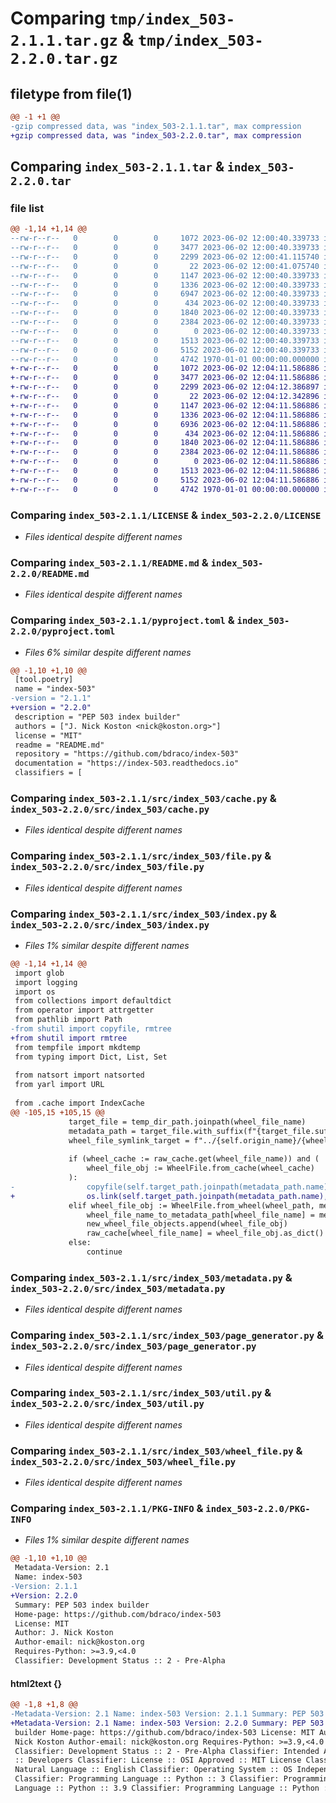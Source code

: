 # Comparing `tmp/index_503-2.1.1.tar.gz` & `tmp/index_503-2.2.0.tar.gz`

## filetype from file(1)

```diff
@@ -1 +1 @@
-gzip compressed data, was "index_503-2.1.1.tar", max compression
+gzip compressed data, was "index_503-2.2.0.tar", max compression
```

## Comparing `index_503-2.1.1.tar` & `index_503-2.2.0.tar`

### file list

```diff
@@ -1,14 +1,14 @@
--rw-r--r--   0        0        0     1072 2023-06-02 12:00:40.339733 index_503-2.1.1/LICENSE
--rw-r--r--   0        0        0     3477 2023-06-02 12:00:40.339733 index_503-2.1.1/README.md
--rw-r--r--   0        0        0     2299 2023-06-02 12:00:41.115740 index_503-2.1.1/pyproject.toml
--rw-r--r--   0        0        0       22 2023-06-02 12:00:41.075740 index_503-2.1.1/src/index_503/__init__.py
--rw-r--r--   0        0        0     1147 2023-06-02 12:00:40.339733 index_503-2.1.1/src/index_503/cache.py
--rw-r--r--   0        0        0     1336 2023-06-02 12:00:40.339733 index_503-2.1.1/src/index_503/file.py
--rw-r--r--   0        0        0     6947 2023-06-02 12:00:40.339733 index_503-2.1.1/src/index_503/index.py
--rw-r--r--   0        0        0      434 2023-06-02 12:00:40.339733 index_503-2.1.1/src/index_503/main.py
--rw-r--r--   0        0        0     1840 2023-06-02 12:00:40.339733 index_503-2.1.1/src/index_503/metadata.py
--rw-r--r--   0        0        0     2384 2023-06-02 12:00:40.339733 index_503-2.1.1/src/index_503/page_generator.py
--rw-r--r--   0        0        0        0 2023-06-02 12:00:40.339733 index_503-2.1.1/src/index_503/py.typed
--rw-r--r--   0        0        0     1513 2023-06-02 12:00:40.339733 index_503-2.1.1/src/index_503/util.py
--rw-r--r--   0        0        0     5152 2023-06-02 12:00:40.339733 index_503-2.1.1/src/index_503/wheel_file.py
--rw-r--r--   0        0        0     4742 1970-01-01 00:00:00.000000 index_503-2.1.1/PKG-INFO
+-rw-r--r--   0        0        0     1072 2023-06-02 12:04:11.586886 index_503-2.2.0/LICENSE
+-rw-r--r--   0        0        0     3477 2023-06-02 12:04:11.586886 index_503-2.2.0/README.md
+-rw-r--r--   0        0        0     2299 2023-06-02 12:04:12.386897 index_503-2.2.0/pyproject.toml
+-rw-r--r--   0        0        0       22 2023-06-02 12:04:12.342896 index_503-2.2.0/src/index_503/__init__.py
+-rw-r--r--   0        0        0     1147 2023-06-02 12:04:11.586886 index_503-2.2.0/src/index_503/cache.py
+-rw-r--r--   0        0        0     1336 2023-06-02 12:04:11.586886 index_503-2.2.0/src/index_503/file.py
+-rw-r--r--   0        0        0     6936 2023-06-02 12:04:11.586886 index_503-2.2.0/src/index_503/index.py
+-rw-r--r--   0        0        0      434 2023-06-02 12:04:11.586886 index_503-2.2.0/src/index_503/main.py
+-rw-r--r--   0        0        0     1840 2023-06-02 12:04:11.586886 index_503-2.2.0/src/index_503/metadata.py
+-rw-r--r--   0        0        0     2384 2023-06-02 12:04:11.586886 index_503-2.2.0/src/index_503/page_generator.py
+-rw-r--r--   0        0        0        0 2023-06-02 12:04:11.586886 index_503-2.2.0/src/index_503/py.typed
+-rw-r--r--   0        0        0     1513 2023-06-02 12:04:11.586886 index_503-2.2.0/src/index_503/util.py
+-rw-r--r--   0        0        0     5152 2023-06-02 12:04:11.586886 index_503-2.2.0/src/index_503/wheel_file.py
+-rw-r--r--   0        0        0     4742 1970-01-01 00:00:00.000000 index_503-2.2.0/PKG-INFO
```

### Comparing `index_503-2.1.1/LICENSE` & `index_503-2.2.0/LICENSE`

 * *Files identical despite different names*

### Comparing `index_503-2.1.1/README.md` & `index_503-2.2.0/README.md`

 * *Files identical despite different names*

### Comparing `index_503-2.1.1/pyproject.toml` & `index_503-2.2.0/pyproject.toml`

 * *Files 6% similar despite different names*

```diff
@@ -1,10 +1,10 @@
 [tool.poetry]
 name = "index-503"
-version = "2.1.1"
+version = "2.2.0"
 description = "PEP 503 index builder"
 authors = ["J. Nick Koston <nick@koston.org>"]
 license = "MIT"
 readme = "README.md"
 repository = "https://github.com/bdraco/index-503"
 documentation = "https://index-503.readthedocs.io"
 classifiers = [
```

### Comparing `index_503-2.1.1/src/index_503/cache.py` & `index_503-2.2.0/src/index_503/cache.py`

 * *Files identical despite different names*

### Comparing `index_503-2.1.1/src/index_503/file.py` & `index_503-2.2.0/src/index_503/file.py`

 * *Files identical despite different names*

### Comparing `index_503-2.1.1/src/index_503/index.py` & `index_503-2.2.0/src/index_503/index.py`

 * *Files 1% similar despite different names*

```diff
@@ -1,14 +1,14 @@
 import glob
 import logging
 import os
 from collections import defaultdict
 from operator import attrgetter
 from pathlib import Path
-from shutil import copyfile, rmtree
+from shutil import rmtree
 from tempfile import mkdtemp
 from typing import Dict, List, Set
 
 from natsort import natsorted
 from yarl import URL
 
 from .cache import IndexCache
@@ -105,15 +105,15 @@
             target_file = temp_dir_path.joinpath(wheel_file_name)
             metadata_path = target_file.with_suffix(f"{target_file.suffix}.metadata")
             wheel_file_symlink_target = f"../{self.origin_name}/{wheel_file_name}"
 
             if (wheel_cache := raw_cache.get(wheel_file_name)) and (
                 wheel_file_obj := WheelFile.from_cache(wheel_cache)
             ):
-                copyfile(self.target_path.joinpath(metadata_path.name), metadata_path)
+                os.link(self.target_path.joinpath(metadata_path.name), metadata_path)
             elif wheel_file_obj := WheelFile.from_wheel(wheel_path, metadata_path):
                 wheel_file_name_to_metadata_path[wheel_file_name] = metadata_path
                 new_wheel_file_objects.append(wheel_file_obj)
                 raw_cache[wheel_file_name] = wheel_file_obj.as_dict()
             else:
                 continue
```

### Comparing `index_503-2.1.1/src/index_503/metadata.py` & `index_503-2.2.0/src/index_503/metadata.py`

 * *Files identical despite different names*

### Comparing `index_503-2.1.1/src/index_503/page_generator.py` & `index_503-2.2.0/src/index_503/page_generator.py`

 * *Files identical despite different names*

### Comparing `index_503-2.1.1/src/index_503/util.py` & `index_503-2.2.0/src/index_503/util.py`

 * *Files identical despite different names*

### Comparing `index_503-2.1.1/src/index_503/wheel_file.py` & `index_503-2.2.0/src/index_503/wheel_file.py`

 * *Files identical despite different names*

### Comparing `index_503-2.1.1/PKG-INFO` & `index_503-2.2.0/PKG-INFO`

 * *Files 1% similar despite different names*

```diff
@@ -1,10 +1,10 @@
 Metadata-Version: 2.1
 Name: index-503
-Version: 2.1.1
+Version: 2.2.0
 Summary: PEP 503 index builder
 Home-page: https://github.com/bdraco/index-503
 License: MIT
 Author: J. Nick Koston
 Author-email: nick@koston.org
 Requires-Python: >=3.9,<4.0
 Classifier: Development Status :: 2 - Pre-Alpha
```

#### html2text {}

```diff
@@ -1,8 +1,8 @@
-Metadata-Version: 2.1 Name: index-503 Version: 2.1.1 Summary: PEP 503 index
+Metadata-Version: 2.1 Name: index-503 Version: 2.2.0 Summary: PEP 503 index
 builder Home-page: https://github.com/bdraco/index-503 License: MIT Author: J.
 Nick Koston Author-email: nick@koston.org Requires-Python: >=3.9,<4.0
 Classifier: Development Status :: 2 - Pre-Alpha Classifier: Intended Audience
 :: Developers Classifier: License :: OSI Approved :: MIT License Classifier:
 Natural Language :: English Classifier: Operating System :: OS Independent
 Classifier: Programming Language :: Python :: 3 Classifier: Programming
 Language :: Python :: 3.9 Classifier: Programming Language :: Python :: 3.10
```


